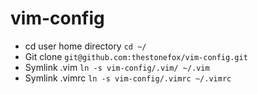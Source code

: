 vim-config
==========

* cd user home directory `cd ~/`
* Git clone `git@github.com:thestonefox/vim-config.git`
* Symlink .vim `ln -s vim-config/.vim/ ~/.vim`
* Symlink .vimrc `ln -s vim-config/.vimrc ~/.vimrc`
